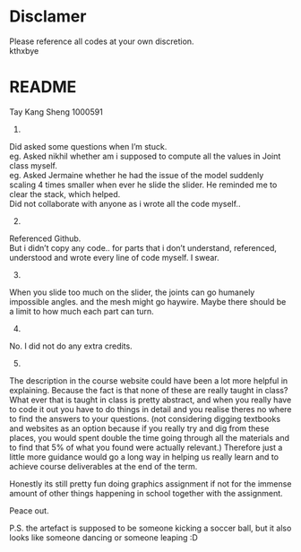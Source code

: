 # Disclamer
Please reference all codes at your own discretion.  
kthxbye

# README
Tay Kang Sheng
1000591

1.
Did asked some questions when I’m stuck.  
eg. Asked nikhil whether am i supposed to compute all the values in Joint class myself.  
eg. Asked Jermaine whether he had the issue of the model suddenly scaling 4 times smaller when ever he slide the slider. He reminded me to clear the stack, which helped.  
Did not collaborate with anyone as i wrote all the code myself..  

2. 
Referenced Github.  
But i didn’t copy any code.. for parts that i don’t understand, referenced, understood and wrote every line of code myself. I swear.  

3. 
When you slide too much on the slider, the joints can go humanely impossible angles. and the mesh might go haywire. Maybe there should be a limit to how much each part can turn.  

4. 
No. I did not do any extra credits.  

5. 
The description in the course website could have been a lot more helpful in explaining. Because the fact is that none of these are really taught in class? What ever that is taught in class is pretty abstract, and when you really have to code it out you have to do things in detail and you realise theres no where to find the answers to your questions. (not considering digging textbooks and websites as an option because if you really try and dig from these places, you would spent double the time going through all the materials and to find that 5% of what you found were actually relevant.) Therefore just a little more guidance would go a long way in helping us really learn and to achieve course deliverables at the end of the term.  

Honestly its still pretty fun doing graphics assignment if not for the immense amount of other things happening in school together with the assignment.  

Peace out.  

P.S. the artefact is supposed to be someone kicking a soccer ball, but it also looks like someone dancing or someone leaping :D  



